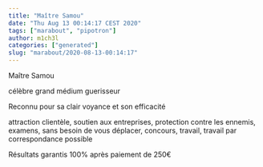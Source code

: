 ```yaml
---
title: "Maître Samou"
date: "Thu Aug 13 00:14:17 CEST 2020"
tags: ["marabout", "pipotron"]
author: m1ch3l
categories: ["generated"]
slug: "marabout/2020-08-13-00:14:17"
---
```


Maître Samou

célèbre grand médium guerisseur

Reconnu pour sa clair voyance et son efficacité

attraction clientèle, soutien aux entreprises, protection contre les ennemis, examens, sans besoin de vous déplacer, concours, travail, travail par correspondance possible

Résultats garantis 100% après paiement de 250€
